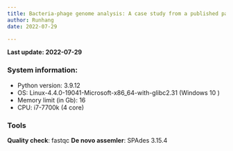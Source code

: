 ```yaml
---
title: Bacteria-phage genome analysis: A case study from a published paper
author: Runhang
date: 2022-07-29

---
```


**Last update: 2022-07-29**


### System information:
- Python version: 3.9.12
- OS: Linux-4.4.0-19041-Microsoft-x86_64-with-glibc2.31 (Windows 10 )
- Memory limit (in Gb): 16
- CPU: i7-7700k (4 core)



### Tools 
**Quality check**: fastqc 
**De novo assemler**: SPAdes 3.15.4
 
